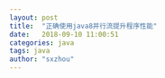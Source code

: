```yaml
---
layout: post
title:  "正确使用java8并行流提升程序性能"
date:   2018-09-10 11:00:51
categories: java
tags: java
author: "sxzhou"
---
```


